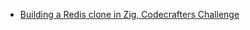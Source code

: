 * [Building a Redis clone in Zig, Codecrafters Challenge](https://www.youtube.com/playlist?list=PLYA3HD4nElQm-85mgLkpqaC8I7k-K-5iH)
